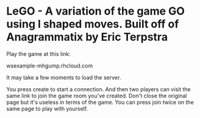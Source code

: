 # LeGO - A variation of the game GO using l shaped moves. Built off of Anagrammatix by Eric Terpstra
 
Play the game at this link:

wsexample-mhgump.rhcloud.com

It may take a few moments to load the server.

You press create to start a connection. And then two players can visit the same link to join the game room you've created. Don't close the original page but it's useless in terms of the game. You can press join twice on the same page to play with yourself.
